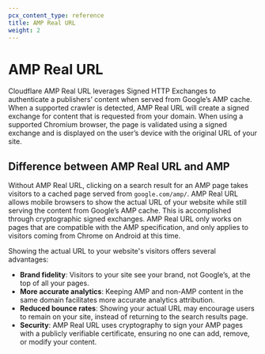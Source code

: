 ```yaml
---
pcx_content_type: reference
title: AMP Real URL
weight: 2
---
```


# AMP Real URL

Cloudflare AMP Real URL leverages Signed HTTP Exchanges to authenticate a publishers’ content when served from Google’s AMP cache. When a supported crawler is detected, AMP Real URL will create a signed exchange for content that is requested from your domain. When using a supported Chromium browser, the page is validated using a signed exchange and is displayed on the user’s device with the original URL of your site.
 
## Difference between AMP Real URL and AMP

Without AMP Real URL, clicking on a search result for an AMP page takes visitors to a cached page served from `google.com/amp/`. AMP Real URL allows mobile browsers to show the actual URL of your website while still serving the content from Google’s AMP cache. This is accomplished through cryptographic signed exchanges. AMP Real URL only works on pages that are compatible with the AMP specification, and only applies to visitors coming from Chrome on Android at this time. 

Showing the actual URL to your website's visitors offers several advantages:

* **Brand fidelity**: Visitors to your site see your brand, not Google’s, at the top of all your pages.
* **More accurate analytics**: Keeping AMP and non-AMP content in the same domain facilitates more accurate analytics attribution.
* **Reduced bounce rates**: Showing your actual URL may encourage users to remain on your site, instead of returning to the search results page.
* **Security**: AMP Real URL uses cryptography to sign your AMP pages with a publicly verifiable certificate, ensuring no one can add, remove, or modify your content.